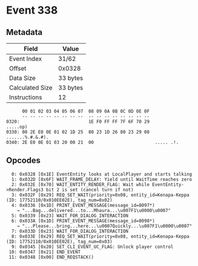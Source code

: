 # Event 338

## Metadata

| Field           | Value    |
|-----------------|----------|
| Event Index     | 31/62    |
| Offset          | 0x0328   |
| Data Size       | 33 bytes |
| Calculated Size | 33 bytes |
| Instructions    | 12       |

```
      00 01 02 03 04 05 06 07  08 09 0A 0B 0C 0D 0E 0F
      -- -- -- -- -- -- -- --  -- -- -- -- -- -- -- --
0320:                          1E F0 FF FF 7F 6F 70 29          .....op)
0330: 08 2E E0 0E 01 02 1D 25  80 23 1D 26 80 23 29 08  .......%.#.&.#).
0340: 2E E0 0E 01 03 20 00 21  00                       ..... .!.       
```

## Opcodes

```
  0: 0x0328 [0x1E] EventEntity looks at LocalPlayer and starts talking
  1: 0x032D [0x6F] WAIT_FRAME_DELAY: Yield until WaitTime reaches zero
  2: 0x032E [0x70] WAIT_ENTITY_RENDER_FLAG: Wait while EventEntity->Render.Flags3 bit 2 is set (cancel turn if not)
  3: 0x032F [0x29] REQ_SET_WAIT(priority=0x08, entity_id=Kenapa-Keppa (ID: 17752110/0x010EE02E), tag_num=0x02)
  4: 0x0336 [0x1D] PRINT_EVENT_MESSAGE(message_id=8097*)
    → "...Bag...delivered...to...Mhaura...\u007F1\u0000\u0007"
  5: 0x0339 [0x23] WAIT_FOR_DIALOG_INTERACTION
  6: 0x033A [0x1D] PRINT_EVENT_MESSAGE(message_id=8098*)
    → "...Please...bring...here...\u0007Quickly...\u007F1\u0000\u0007"
  7: 0x033D [0x23] WAIT_FOR_DIALOG_INTERACTION
  8: 0x033E [0x29] REQ_SET_WAIT(priority=0x08, entity_id=Kenapa-Keppa (ID: 17752110/0x010EE02E), tag_num=0x03)
  9: 0x0345 [0x20] SET_CLI_EVENT_UC_FLAG: Unlock player control
 10: 0x0347 [0x21] END_EVENT
 11: 0x0348 [0x00] END_REQSTACK()
```
